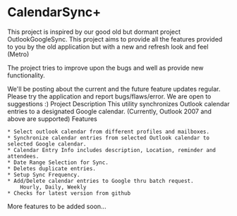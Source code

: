 # CalendarSync+

This project is inspired by our good old but dormant project OutlookGoogleSync.
This project aims to provide all the features provided to you by the old application but with a new and refresh look and feel (Metro)

The project tries to improve upon the bugs and well as provide new functionality.

We'll be posting about the current and the future feature updates regular.
Please try the application and report bugs/flaws/error. We are open to suggestions :)
Project Description
This utility synchronizes Outlook calendar entries to a designated Google calendar.
(Currently, Outlook 2007 and above are supported)
Features

    * Select outlook calendar from different profiles and mailboxes.
    * Synchronize calendar entries from selected Outlook calendar to selected Google calendar.
    * Calendar Entry Info includes description, Location, reminder and attendees.
    * Date Range Selection for Sync.
    * Deletes duplicate entries.
    * Setup Sync Frequency.
    * Add/Delete calendar entries to Google thru batch request.
        Hourly,	Daily, Weekly
    * Checks for latest version from github

More features to be added soon...
